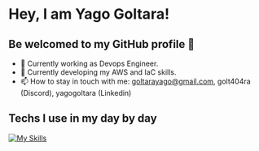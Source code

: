 # Hey, I am Yago Goltara! 
## Be welcomed to my GitHub profile 👋
- 🔭 Currently working as Devops Engineer.
- 🌱 Currently developing my AWS and IaC skills.
- 📫 How to stay in touch with me: goltarayago@gmail.com, golt404ra (Discord), yagogoltara (Linkedin)

## Techs I use in my day by day
[![My Skills](https://skillicons.dev/icons?i=git,gitlab,kubernetes,docker,ansible,terraform,aws,grafana,bash,python)](https://skillicons.dev)
